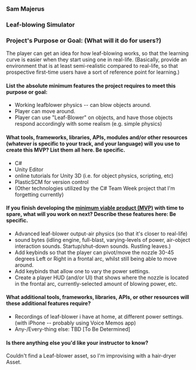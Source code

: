 ### Sam Majerus

### Leaf-blowing Simulator

### Project's Purpose or Goal: (What will it do for users?)
The player can get an idea for how leaf-blowing works, so that the learning curve is easier when they start using one in real-life. (Basically, provide an environment that is at least semi-realistic compared to real-life, so that prospective first-time users have a sort of reference point for learning.)


#### List the absolute minimum features the project requires to meet this purpose or goal: 
* Working leafblower physics -- can blow objects around. 
* Player can move around. 
* Player can use "Leaf-Blower" on objects, and have those objects respond accordingly with some realism (e.g. simple physics) 


#### What tools, frameworks, libraries, APIs, modules and/or other resources (whatever is specific to your track, and your language) will you use to create this MVP? List them all here. Be specific. 
* C#
* Unity Editor
* online tutorials for Unity 3D (i.e. for object physics, scripting, etc)
* PlasticSCM for version control 
* (Other technologies utilized by the C# Team Week project that I'm forgetting currently)


#### If you finish developing the [minimum viable product (MVP)](https://www.learnhowtoprogram.com/react/functional-programming-with-javascript/capstone-planning-the-minimum-viable-product) with time to spare, what will you work on next? Describe these features here: Be specific. 
* Advanced leaf-blower output-air physics (so that it's closer to real-life) 
* sound bytes (idling engine, full-blast, varying-levels of power, air-object interaction sounds. Startup/shut-down sounds.   Rustling leaves.)
* Add keybinds so that the player can pivot/move the nozzle 30-45 degrees Left or Right in a frontal arc, whilst still being able to move around. 
* Add keybinds that allow one to vary the power settings. 
* Create a player HUD (and/or UI) that shows where the nozzle is located in the frontal arc, currently-selected amount of blowing power, etc.   


#### What additional tools, frameworks, libraries, APIs, or other resources will these additional features require? 
* Recordings of leaf-blower i have at home, at different power settings.  (with iPhone -- probably using Voice Memos app)
* Any-/Every-thing else:  TBD [To Be Determined]


#### Is there anything else you'd like your instructor to know? 
Couldn't find a Leaf-blower asset, so I'm improvising with a hair-dryer Asset. 

